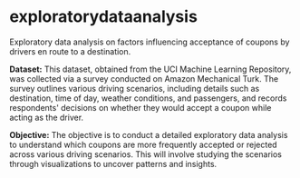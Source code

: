 # exploratorydataanalysis
Exploratory data analysis on factors influencing acceptance of coupons by drivers en route to a destination.


**Dataset:** 
This dataset, obtained from the UCI Machine Learning Repository, was collected via a survey conducted on Amazon Mechanical Turk. The survey outlines various driving scenarios, including details such as destination, time of day, weather conditions, and passengers, and records respondents' decisions on whether they would accept a coupon while acting as the driver.

**Objective:** 
The objective is to conduct a detailed exploratory data analysis to understand which coupons are more frequently accepted or rejected across various driving scenarios. This will involve studying the scenarios through visualizations to uncover patterns and insights.





